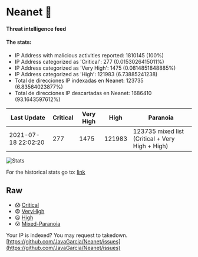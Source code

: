 # Neanet :hocho:
#### Threat intelligence feed
#### The stats:

- IP Address with malicious activities reported: 1810145 (100%)
- IP Address categorized as 'Critical':  277 (0.0153026415011%)
- IP Address categorized as 'Very High':  1475 (0.0814851848885%)
- IP Address categorized as 'High':  121983 (6.73885241238)
- Total de direcciones IP indexadas en Neanet:  123735 (6.83564023877%)
- Total de direcciones IP descartadas en Neanet:  1686410 (93.1643597612%)

| Last Update | Critical | Very High | High | Paranoia |
| --- | --- | --- | --- | --- |
| 2021-07-18 22:02:20 | 277 | 1475 | 121983 | 123735 mixed list (Critical + Very High + High)|

![Stats](https://docs.google.com/spreadsheets/d/e/2PACX-1vSnaNMIXVabIpDJjufMlzH7poXnshF3mgd8Is1g9ytUEzVsP5my4Trn8f-xkoLLQ38xpL3HtmUexLo6/pubchart?oid=501124687&format=image)

For the historical stats go to: [link](/stats.csv)
## Raw
- :scream: [Critical](https://raw.githubusercontent.com/JavaGarcia/Neanet/master/blacklists/neanet_critical.txt)
- :fearful: [VeryHigh](https://raw.githubusercontent.com/JavaGarcia/Neanet/master/blacklists/neanet_veryHigh.txtt)
- :frowning: [High](https://raw.githubusercontent.com/JavaGarcia/Neanet/master/blacklists/neanet_high.txt)
- :dizzy_face: [Mixed-Paranoia](https://raw.githubusercontent.com/JavaGarcia/Neanet/master/blacklists/neanet_all.txt)


Your IP is indexed? You may request to takedown. [https://github.com/JavaGarcia/Neanet/issues](https://github.com/JavaGarcia/Neanet/issues)







































































































































































































































































































































































































































































































































































































































































































































































































































































































































































































































































































































































































































































































































































































































































































































































































































































































































































































































































































































































































































































































































































































































































































































































































































































































































































































































































































































































































































































































































































































































































































































































































































































































































































































































































































































































































































































































































































































































































































































































































































































































































































































































































































































































































































































































































































































































































































































































































































































































































































































































































































































































































































































































































































































































































































































































































































































































































































































































































































































































































































































































































































































































































































































































































































































































































































































































































































































































































































































































































































































































































































































































































































































































































































































































































































































































































































































































































































































































































